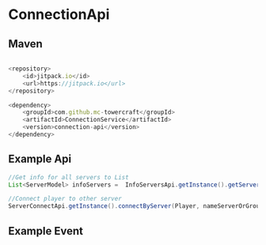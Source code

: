 # ConnectionApi

## Maven
```typescript jsx

<repository>
    <id>jitpack.io</id>
    <url>https://jitpack.io</url>
</repository>

<dependency>
    <groupId>com.github.mc-towercraft</groupId>
    <artifactId>ConnectionService</artifactId>
    <version>connection-api</version>
</dependency>


```

## Example Api

```java
//Get info for all servers to List
List<ServerModel> infoServers =  InfoServersApi.getInstance().getServers();

//Connect player to other server
ServerConnectApi.getInstance().connectByServer(Player, nameServerOrGroup, [TypeConnect(MIN, MAX, RANDOM)])
```

## Example Event
